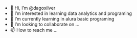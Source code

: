 - 👋 Hi, I’m @dagoxilver
- 👀 I’m interested in learning data analytics and programing
- 🌱 I’m currently learning in alura basic programing
- 💞️ I’m looking to collaborate on ...
- 📫 How to reach me ...

<!---
dagoxilver/dagoxilver is a ✨ special ✨ repository because its `README.md` (this file) appears on your GitHub profile.
You can click the Preview link to take a look at your changes.
--->
